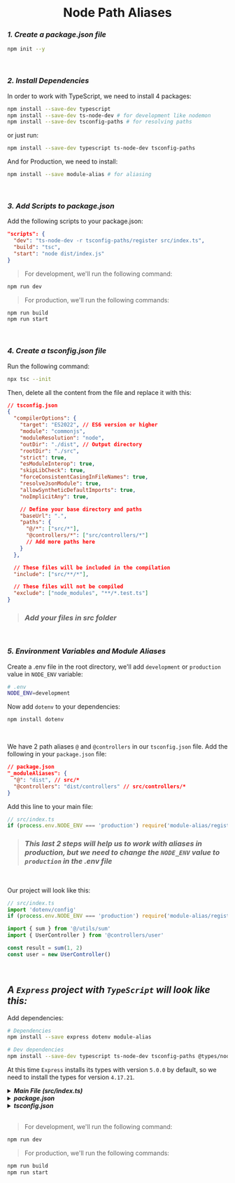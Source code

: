 <br>

# <div align="center">Node Path Aliases</div>

### **_1. Create a package.json file_**

```bash
npm init --y
```

<br>

### **_2. Install Dependencies_**

In order to work with TypeScript, we need to install 4 packages:

```bash
npm install --save-dev typescript
npm install --save-dev ts-node-dev # for development like nodemon
npm install --save-dev tsconfig-paths # for resolving paths
```

or just run:

```bash
npm install --save-dev typescript ts-node-dev tsconfig-paths
```

And for Production, we need to install:

```bash
npm install --save module-alias # for aliasing
```

<br>

### **_3. Add Scripts to package.json_**

Add the following scripts to your package.json:

```json
"scripts": {
  "dev": "ts-node-dev -r tsconfig-paths/register src/index.ts",
  "build": "tsc",
  "start": "node dist/index.js"
}
```

> For development, we'll run the following command:

```bash
npm run dev
```

> For production, we'll run the following commands:

```bash
npm run build
npm run start
```

<br>

### **_4. Create a tsconfig.json file_**

Run the following command:

```bash
npx tsc --init
```

Then, delete all the content from the file and replace it with this:

```json
// tsconfig.json
{
  "compilerOptions": {
    "target": "ES2022", // ES6 version or higher
    "module": "commonjs",
    "moduleResolution": "node",
    "outDir": "./dist", // Output directory
    "rootDir": "./src",
    "strict": true,
    "esModuleInterop": true,
    "skipLibCheck": true,
    "forceConsistentCasingInFileNames": true,
    "resolveJsonModule": true,
    "allowSyntheticDefaultImports": true,
    "noImplicitAny": true,

    // Define your base directory and paths
    "baseUrl": ".",
    "paths": {
      "@/*": ["src/*"],
      "@controllers/*": ["src/controllers/*"]
      // Add more paths here
    }
  },

  // These files will be included in the compilation
  "include": ["src/**/*"],

  // These files will not be compiled
  "exclude": ["node_modules", "**/*.test.ts"]
}
```

> ### **_Add your files in src folder_**

<br>

### **_5. Environment Variables and Module Aliases_**

Create a .env file in the root directory, we'll add `development` or `production` value in `NODE_ENV` variable:

```bash
# .env
NODE_ENV=development
```

Now add `dotenv` to your dependencies:

```bash
npm install dotenv
```

<br>

We have 2 path aliases `@` and `@controllers` in our `tsconfig.json` file. Add the following in your `package.json` file:

```json
// package.json
"_moduleAliases": {
  "@": "dist", // src/*
  "@controllers": "dist/controllers" // src/controllers/*
}
```

Add this line to your main file:

```typescript
// src/index.ts
if (process.env.NODE_ENV === 'production') require('module-alias/register')
```

> ### **_This last 2 steps will help us to work with aliases in production, but we need to change the `NODE_ENV` value to `production` in the .env file_**

<br>

Our project will look like this:

```typescript
// src/index.ts
import 'dotenv/config'
if (process.env.NODE_ENV === 'production') require('module-alias/register')

import { sum } from '@/utils/sum'
import { UserController } from '@controllers/user'

const result = sum(1, 2)
const user = new UserController()
```

<br>

## **_A `Express` project with `TypeScript` will look like this:_**

Add dependencies:

```bash
# Dependencies
npm install --save express dotenv module-alias

# Dev dependencies
npm install --save-dev typescript ts-node-dev tsconfig-paths @types/node @types/express@4.17.21
```

At this time `Express` installs its types with version `5.0.0` by default, so we need to install the types for version `4.17.21`.

<details>
  <summary><strong><i>Main File (src/index.ts)</i></strong></summary>

```typescript
// src/index.ts
import 'dotenv/config'
if (process.env.NODE_ENV === 'production') require('module-alias/register')

import express from 'express'
import { greet } from '@/utils/greet'

const app = express()
const PORT = process.env.PORT || 8000

app.get('/', (req, res) => {
  const result = greet('Hello World')
  return res.send(result)
})

app.listen(PORT, () => console.log('Server is running on port ' + PORT))
```

<br>

</details>

<details>
  <summary><strong><i>package.json</i></strong></summary>

```json
{
  "name": "programming-logic",
  "version": "1.0.0",
  "main": "index.js",
  "scripts": {
    "dev": "ts-node-dev -r tsconfig-paths/register src/index.ts",
    "build": "tsc",
    "start": "node dist/index.js"
  },
  "keywords": [],
  "author": "",
  "license": "ISC",
  "description": "",
  "devDependencies": {
    "@types/express": "^4.17.21",
    "@types/node": "^22.10.0",
    "ts-node-dev": "^2.0.0",
    "tsconfig-paths": "^4.2.0",
    "typescript": "^5.6.3"
  },
  "dependencies": {
    "dotenv": "^16.4.5",
    "express": "^4.21.1",
    "module-alias": "^2.2.3"
  },
  "_moduleAliases": {
    "@": "dist",
    "@controllers": "dist/controllers"
  }
}
```

<br>

</details>

<details>
  <summary><strong><i>tsconfig.json</i></strong></summary>

```json
// tsconfig.json
{
  "compilerOptions": {
    "target": "ES2022",
    "module": "commonjs",
    "moduleResolution": "node",
    "outDir": "./dist",
    "rootDir": "./src",
    "strict": true,
    "esModuleInterop": true,
    "skipLibCheck": true,
    "forceConsistentCasingInFileNames": true,
    "resolveJsonModule": true,
    "allowSyntheticDefaultImports": true,
    "noImplicitAny": true,

    "baseUrl": ".",
    "paths": {
      "@/*": ["src/*"],
      "@controllers/*": ["src/controllers/*"]
    }
  },

  "include": ["src/**/*"],

  "exclude": ["node_modules", "**/*.test.ts"]
}
```

<br>

</details>

<br>

> For development, we'll run the following command:

```bash
npm run dev
```

> For production, we'll run the following commands:

```bash
npm run build
npm run start
```
